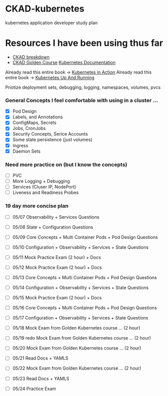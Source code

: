 # CKAD-kubernetes
kubernetes application developer study plan 
# Resources I have been using thus far 
  * [CKAD breakdown](https://github.com/cncf/curriculum/blob/master/CKAD_Curriculum_V1.17.pdf)
  * [CKAD Golden Course](https://matthewpalmer.net/kubernetes-app-developer/)
[Kubernetes Documentation](https://kubernetes.io/docs/concepts/)


Already read this entire book -> [Kubernetes in Action](https://www.manning.com/books/kubernetes-in-action)
Already read this entire book -> [Kubernetes Up And Running](https://www.amazon.com/Kubernetes-Running-Dive-Future-Infrastructure/dp/1492046531/ref=pd_sbs_14_t_0/130-8772825-8850242?_encoding=UTF8&pd_rd_i=1492046531&pd_rd_r=91e8e7d3-bf20-498e-8d98-04c168fa2425&pd_rd_w=fZLAs&pd_rd_wg=3ARfk&pf_rd_p=5cfcfe89-300f-47d2-b1ad-a4e27203a02a&pf_rd_r=XG60SXAJ9Z8JWGNNK9QM&psc=1&refRID=XG60SXAJ9Z8JWGNNK9QM)

Priotize deployment sets, debugging, logging, namespaces, volumes, pvcs 

### General Concepts I feel comfortable with using in a cluster ...
- [x] Pod Design
- [x] Labels, and Annotations 
- [x] ConfigMaps, Secrets 
- [x] Jobs, CronJobs 
- [x] Security Concepts, Serice Accounts 
- [x] Some state persistence (just volumes)
- [x] Ingress 
- [x] Daemon Sets 

### Need more practice on (but I know the concepts)
- [ ] PVC
- [ ] More Logging + Debugging 
- [ ] Services (Cluser IP, NodePort)
- [ ] Liveness and Readiness Probes

### 19 day more concise plan 
- [ ] 05/07 Observability + Services Questions 
- [ ] 05/08 State + Configuration Questions 
- [ ] 05/09 Core Concepts + Multi Container Pods + Pod Design Questions 
- [ ] 05/10 Configuration + Observability + Services + State Questions 
- [ ] 05/11 Mock Practice Exam (2 hour) + Docs
- [ ] 05/12 Mock Practice Exam (2 hour) + Docs 
- [ ] 05/13 Core Concepts + Multi Container Pods + Pod Design Questions
- [ ] 05/14 Configuration + Observability + Services + State Questions 
- [ ] 05/15 Mock Practice Exam (2 hour) + Docs 
- [ ] 05/16 Core Concepts + Multi Container Pods + Pod Design Questions
- [ ] 05/17 Configuration + Observability + Services + State Questions 
- [ ] 05/18 Mock Exam from Golden Kubernetes course ... (2 hour)
- [ ] 05/19 redo Mock Exam from Golden Kubernetes course ... (2 hour)
- [ ] 05/20 Mock Exam from Golden Kubernetes course ... (2 hour)
- [ ] 05/21 Read Docs + YAMLS 
- [ ] 05/22 Mock Exam from Golden Kubernetes course ... (2 hour)
- [ ] 05/23 Read Docs + YAMLS 
- [ ] 05/24 Practice Exam
 


